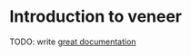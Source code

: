 # Introduction to veneer

TODO: write [great documentation](http://jacobian.org/writing/great-documentation/what-to-write/)
